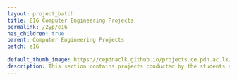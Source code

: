 ```yaml
---
layout: project_batch
title: E16 Computer Engineering Projects
permalink: /2yp/e16
has_children: true
parent: Computer Engineering Projects
batch: e16
    
default_thumb_image: https://cepdnaclk.github.io/projects.ce.pdn.ac.lk/data/categories/2yp/thumbnail.jpg
description: This section contains projects conducted by the students after their second year. Usually, these projects are conducted by groups of 3 students, and followed by Agile principles.
---
```

